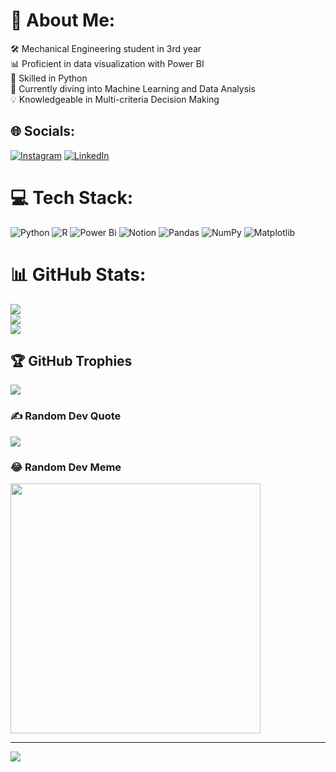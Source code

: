 # 💫 About Me:
🛠️ Mechanical Engineering student in 3rd year<br>📊 Proficient in data visualization with Power BI<br>🐍 Skilled in Python<br>🧠 Currently diving into Machine Learning and Data Analysis<br>💡 Knowledgeable in Multi-criteria Decision Making


## 🌐 Socials:
[![Instagram](https://img.shields.io/badge/Instagram-%23E4405F.svg?logo=Instagram&logoColor=white)](https://instagram.com/govind_2307) [![LinkedIn](https://img.shields.io/badge/LinkedIn-%230077B5.svg?logo=linkedin&logoColor=white)](https://linkedin.com/in/govindpurohit2307) 

# 💻 Tech Stack:
![Python](https://img.shields.io/badge/python-3670A0?style=for-the-badge&logo=python&logoColor=ffdd54) ![R](https://img.shields.io/badge/r-%23276DC3.svg?style=for-the-badge&logo=r&logoColor=white) ![Power Bi](https://img.shields.io/badge/power_bi-F2C811?style=for-the-badge&logo=powerbi&logoColor=black) ![Notion](https://img.shields.io/badge/Notion-%23000000.svg?style=for-the-badge&logo=notion&logoColor=white) ![Pandas](https://img.shields.io/badge/pandas-%23150458.svg?style=for-the-badge&logo=pandas&logoColor=white) ![NumPy](https://img.shields.io/badge/numpy-%23013243.svg?style=for-the-badge&logo=numpy&logoColor=white) ![Matplotlib](https://img.shields.io/badge/Matplotlib-%23ffffff.svg?style=for-the-badge&logo=Matplotlib&logoColor=black)
# 📊 GitHub Stats:
![](https://github-readme-stats.vercel.app/api?username=Govind2307&theme=darcula&hide_border=false&include_all_commits=true&count_private=false)<br/>
![](https://github-readme-streak-stats.herokuapp.com/?user=Govind2307&theme=darcula&hide_border=false)<br/>
![](https://github-readme-stats.vercel.app/api/top-langs/?username=Govind2307&theme=darcula&hide_border=false&include_all_commits=true&count_private=false&layout=compact)

## 🏆 GitHub Trophies
![](https://github-profile-trophy.vercel.app/?username=Govind2307&theme=radical&no-frame=false&no-bg=true&margin-w=4)

### ✍️ Random Dev Quote
![](https://quotes-github-readme.vercel.app/api?type=horizontal&theme=dark)

### 😂 Random Dev Meme
<img src='https://randommeme-five.vercel.app/' style="height: 400px;"/>

---
[![](https://visitcount.itsvg.in/api?id=Govind2307&icon=2&color=0)](https://visitcount.itsvg.in)

<!-- Proudly created with GPRM ( https://gprm.itsvg.in ) -->
